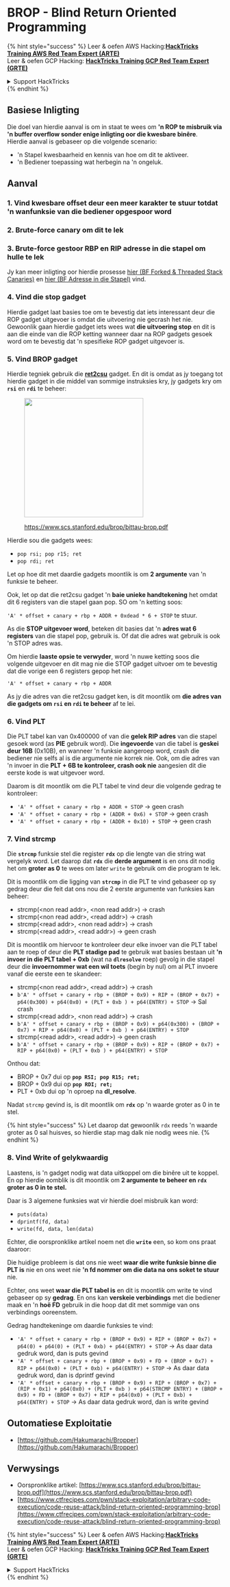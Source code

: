 # BROP - Blind Return Oriented Programming

{% hint style="success" %}
Leer & oefen AWS Hacking:<img src="../../.gitbook/assets/arte.png" alt="" data-size="line">[**HackTricks Training AWS Red Team Expert (ARTE)**](https://training.hacktricks.xyz/courses/arte)<img src="../../.gitbook/assets/arte.png" alt="" data-size="line">\
Leer & oefen GCP Hacking: <img src="../../.gitbook/assets/grte.png" alt="" data-size="line">[**HackTricks Training GCP Red Team Expert (GRTE)**<img src="../../.gitbook/assets/grte.png" alt="" data-size="line">](https://training.hacktricks.xyz/courses/grte)

<details>

<summary>Support HackTricks</summary>

* Kyk na die [**subskripsie planne**](https://github.com/sponsors/carlospolop)!
* **Sluit aan by die** 💬 [**Discord groep**](https://discord.gg/hRep4RUj7f) of die [**telegram groep**](https://t.me/peass) of **volg** ons op **Twitter** 🐦 [**@hacktricks\_live**](https://twitter.com/hacktricks_live)**.**
* **Deel hacking truuks deur PRs in te dien na die** [**HackTricks**](https://github.com/carlospolop/hacktricks) en [**HackTricks Cloud**](https://github.com/carlospolop/hacktricks-cloud) github repos.

</details>
{% endhint %}

## Basiese Inligting

Die doel van hierdie aanval is om in staat te wees om **'n ROP te misbruik via 'n buffer overflow sonder enige inligting oor die kwesbare binêre**.\
Hierdie aanval is gebaseer op die volgende scenario:

* 'n Stapel kwesbaarheid en kennis van hoe om dit te aktiveer.
* 'n Bediener toepassing wat herbegin na 'n ongeluk.

## Aanval

### **1. Vind kwesbare offset** deur een meer karakter te stuur totdat 'n wanfunksie van die bediener opgespoor word

### **2. Brute-force canary** om dit te lek

### **3. Brute-force gestoor RBP en RIP** adresse in die stapel om hulle te lek

Jy kan meer inligting oor hierdie prosesse [hier (BF Forked & Threaded Stack Canaries)](../common-binary-protections-and-bypasses/stack-canaries/bf-forked-stack-canaries.md) en [hier (BF Adresse in die Stapel)](../common-binary-protections-and-bypasses/pie/bypassing-canary-and-pie.md) vind.

### **4. Vind die stop gadget**

Hierdie gadget laat basies toe om te bevestig dat iets interessant deur die ROP gadget uitgevoer is omdat die uitvoering nie gecrash het nie. Gewoonlik gaan hierdie gadget iets wees wat **die uitvoering stop** en dit is aan die einde van die ROP ketting wanneer daar na ROP gadgets gesoek word om te bevestig dat 'n spesifieke ROP gadget uitgevoer is.

### **5. Vind BROP gadget**

Hierdie tegniek gebruik die [**ret2csu**](ret2csu.md) gadget. En dit is omdat as jy toegang tot hierdie gadget in die middel van sommige instruksies kry, jy gadgets kry om **`rsi`** en **`rdi`** te beheer:

<figure><img src="../../.gitbook/assets/image (1) (1) (1) (1) (1) (1) (1) (1) (1) (1) (1) (1).png" alt="" width="278"><figcaption><p><a href="https://www.scs.stanford.edu/brop/bittau-brop.pdf">https://www.scs.stanford.edu/brop/bittau-brop.pdf</a></p></figcaption></figure>

Hierdie sou die gadgets wees:

* `pop rsi; pop r15; ret`
* `pop rdi; ret`

Let op hoe dit met daardie gadgets moontlik is om **2 argumente** van 'n funksie te beheer.

Ook, let op dat die ret2csu gadget 'n **baie unieke handtekening** het omdat dit 6 registers van die stapel gaan pop. SO om 'n ketting soos:

`'A' * offset + canary + rbp + ADDR + 0xdead * 6 + STOP` te stuur.

As die **STOP uitgevoer word**, beteken dit basies dat 'n **adres wat 6 registers** van die stapel pop, gebruik is. Of dat die adres wat gebruik is ook 'n STOP adres was.

Om hierdie **laaste opsie te verwyder**, word 'n nuwe ketting soos die volgende uitgevoer en dit mag nie die STOP gadget uitvoer om te bevestig dat die vorige een 6 registers gepop het nie:

`'A' * offset + canary + rbp + ADDR`

As jy die adres van die ret2csu gadget ken, is dit moontlik om **die adres van die gadgets om `rsi` en `rdi` te beheer** af te lei.

### 6. Vind PLT

Die PLT tabel kan van 0x400000 of van die **gelek RIP adres** van die stapel gesoek word (as **PIE** gebruik word). Die **ingevoerde** van die tabel is **geskei deur 16B** (0x10B), en wanneer 'n funksie aangeroep word, crash die bediener nie selfs al is die argumente nie korrek nie. Ook, om die adres van 'n invoer in die **PLT + 6B te kontroleer, crash ook nie** aangesien dit die eerste kode is wat uitgevoer word.

Daarom is dit moontlik om die PLT tabel te vind deur die volgende gedrag te kontroleer:

* `'A' * offset + canary + rbp + ADDR + STOP` -> geen crash
* `'A' * offset + canary + rbp + (ADDR + 0x6) + STOP` -> geen crash
* `'A' * offset + canary + rbp + (ADDR + 0x10) + STOP` -> geen crash

### 7. Vind strcmp

Die **`strcmp`** funksie stel die register **`rdx`** op die lengte van die string wat vergelyk word. Let daarop dat **`rdx`** die **derde argument** is en ons dit nodig het om **groter as 0** te wees om later `write` te gebruik om die program te lek.

Dit is moontlik om die ligging van **`strcmp`** in die PLT te vind gebaseer op sy gedrag deur die feit dat ons nou die 2 eerste argumente van funksies kan beheer:

* strcmp(\<non read addr>, \<non read addr>) -> crash
* strcmp(\<non read addr>, \<read addr>) -> crash
* strcmp(\<read addr>, \<non read addr>) -> crash
* strcmp(\<read addr>, \<read addr>) -> geen crash

Dit is moontlik om hiervoor te kontroleer deur elke invoer van die PLT tabel aan te roep of deur die **PLT stadige pad** te gebruik wat basies bestaan uit **'n invoer in die PLT tabel + 0xb** (wat na **`dlresolve`** roep) gevolg in die stapel deur die **invoernommer wat een wil toets** (begin by nul) om al PLT invoere vanaf die eerste een te skandeer:

* strcmp(\<non read addr>, \<read addr>) -> crash
* `b'A' * offset + canary + rbp + (BROP + 0x9) + RIP + (BROP + 0x7) + p64(0x300) + p64(0x0) + (PLT + 0xb ) + p64(ENTRY) + STOP` -> Sal crash
* strcmp(\<read addr>, \<non read addr>) -> crash
* `b'A' * offset + canary + rbp + (BROP + 0x9) + p64(0x300) + (BROP + 0x7) + RIP + p64(0x0) + (PLT + 0xb ) + p64(ENTRY) + STOP`
* strcmp(\<read addr>, \<read addr>) -> geen crash
* `b'A' * offset + canary + rbp + (BROP + 0x9) + RIP + (BROP + 0x7) + RIP + p64(0x0) + (PLT + 0xb ) + p64(ENTRY) + STOP`

Onthou dat:

* BROP + 0x7 dui op **`pop RSI; pop R15; ret;`**
* BROP + 0x9 dui op **`pop RDI; ret;`**
* PLT + 0xb dui op 'n oproep na **dl\_resolve**.

Nadat `strcmp` gevind is, is dit moontlik om **`rdx`** op 'n waarde groter as 0 in te stel.

{% hint style="success" %}
Let daarop dat gewoonlik `rdx` reeds 'n waarde groter as 0 sal huisves, so hierdie stap mag dalk nie nodig wees nie.
{% endhint %}

### 8. Vind Write of gelykwaardig

Laastens, is 'n gadget nodig wat data uitkoppel om die binêre uit te koppel. En op hierdie oomblik is dit moontlik om **2 argumente te beheer en `rdx` groter as 0 in te stel.**

Daar is 3 algemene funksies wat vir hierdie doel misbruik kan word:

* `puts(data)`
* `dprintf(fd, data)`
* `write(fd, data, len(data)`

Echter, die oorspronklike artikel noem net die **`write`** een, so kom ons praat daaroor:

Die huidige probleem is dat ons nie weet **waar die write funksie binne die PLT is** nie en ons weet nie **'n fd nommer om die data na ons soket te stuur** nie.

Echter, ons weet **waar die PLT tabel is** en dit is moontlik om write te vind gebaseer op sy **gedrag**. En ons kan **verskeie verbindings** met die bediener maak en 'n **hoë FD** gebruik in die hoop dat dit met sommige van ons verbindings ooreenstem.

Gedrag handtekeninge om daardie funksies te vind:

* `'A' * offset + canary + rbp + (BROP + 0x9) + RIP + (BROP + 0x7) + p64(0) + p64(0) + (PLT + 0xb) + p64(ENTRY) + STOP` -> As daar data gedruk word, dan is puts gevind
* `'A' * offset + canary + rbp + (BROP + 0x9) + FD + (BROP + 0x7) + RIP + p64(0x0) + (PLT + 0xb) + p64(ENTRY) + STOP` -> As daar data gedruk word, dan is dprintf gevind
* `'A' * offset + canary + rbp + (BROP + 0x9) + RIP + (BROP + 0x7) + (RIP + 0x1) + p64(0x0) + (PLT + 0xb ) + p64(STRCMP ENTRY) + (BROP + 0x9) + FD + (BROP + 0x7) + RIP + p64(0x0) + (PLT + 0xb) + p64(ENTRY) + STOP` -> As daar data gedruk word, dan is write gevind

## Outomatiese Exploitatie

* [https://github.com/Hakumarachi/Bropper](https://github.com/Hakumarachi/Bropper)

## Verwysings

* Oorspronklike artikel: [https://www.scs.stanford.edu/brop/bittau-brop.pdf](https://www.scs.stanford.edu/brop/bittau-brop.pdf)
* [https://www.ctfrecipes.com/pwn/stack-exploitation/arbitrary-code-execution/code-reuse-attack/blind-return-oriented-programming-brop](https://www.ctfrecipes.com/pwn/stack-exploitation/arbitrary-code-execution/code-reuse-attack/blind-return-oriented-programming-brop)

{% hint style="success" %}
Leer & oefen AWS Hacking:<img src="../../.gitbook/assets/arte.png" alt="" data-size="line">[**HackTricks Training AWS Red Team Expert (ARTE)**](https://training.hacktricks.xyz/courses/arte)<img src="../../.gitbook/assets/arte.png" alt="" data-size="line">\
Leer & oefen GCP Hacking: <img src="../../.gitbook/assets/grte.png" alt="" data-size="line">[**HackTricks Training GCP Red Team Expert (GRTE)**<img src="../../.gitbook/assets/grte.png" alt="" data-size="line">](https://training.hacktricks.xyz/courses/grte)

<details>

<summary>Support HackTricks</summary>

* Kyk na die [**subskripsie planne**](https://github.com/sponsors/carlospolop)!
* **Sluit aan by die** 💬 [**Discord groep**](https://discord.gg/hRep4RUj7f) of die [**telegram groep**](https://t.me/peass) of **volg** ons op **Twitter** 🐦 [**@hacktricks\_live**](https://twitter.com/hacktricks_live)**.**
* **Deel hacking truuks deur PRs in te dien na die** [**HackTricks**](https://github.com/carlospolop/hacktricks) en [**HackTricks Cloud**](https://github.com/carlospolop/hacktricks-cloud) github repos.

</details>
{% endhint %}

